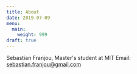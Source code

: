 ```yaml
---
title: About
date: 2019-07-09
menu:
  main:
    weight: 999
draft: true
---
```

Sebastian Franjou, Master's student at MIT
Email: sebastian.franjou@gmail.com